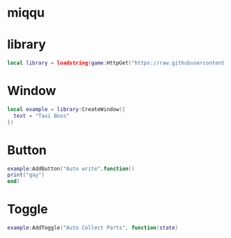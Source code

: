 # miqqu

# library

```lua
local library = loadstring(game:HttpGet("https://raw.githubusercontent.com/Marco8642/science/main/ui%20libs2", true))()
```

# Window

```lua
local example = library:CreateWindow({
  text = "Taxi Boss"
})
```

# Button

```lua
example:AddButton("Auto write",function()
print("gay")
end)
```
# Toggle

```lua
example:AddToggle("Auto Collect Parts", function(state)
```

